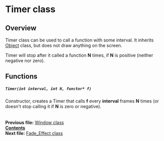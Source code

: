 ﻿# Timer class

## Overview

Timer class can be used to call a function with some interval. It inherits [Object](04_Object.md) class, but does not draw anything on the screen.

Timer will stop after it called a function **N** times, if **N** is positive (neither negative nor zero).

## Functions

##### `Timer(int interval, int N, functor* f)`
Constructor, creates a Timer that calls **f** every **interval** frames **N** times (or doesn't stop calling it if **N** is zero or negative).  
   
   
**Previous file:** [Window class](16_Window.md)  
**[Contents](00_Contents.md)**  
**Next file:** [Fade_Effect class](18_Fade_Effect.md)